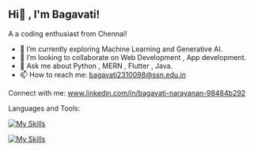 ## Hi👋 , I'm Bagavati!

A a coding enthusiast from Chennai!

- 🔭 I’m currently exploring Machine Learning and Generative AI.
- 👯 I’m looking to collaborate on Web Development , App development.
- 💬 Ask me about Python , MERN , Flutter , Java.
- 📫 How to reach me: bagavati2310098@ssn.edu.in

Connect with me:
www.linkedin.com/in/bagavati-narayanan-98484b292

Languages and Tools:


[![My Skills](https://skillicons.dev/icons?i=js,html,css,java,flutter,mysql,react,nodejs)](https://skillicons.dev)


[![My Skills](https://skillicons.dev/icons?i=postman,mongodb,python,bootstrap)](https://skillicons.dev)
<!--
**baggie11/baggie11** is a ✨ _special_ ✨ repository because its `README.md` (this file) appears on your GitHub profile.

Here are some ideas to get you started:


- 🤔 I’m looking for help with ...
- 💬 Ask me about ...
- 📫 How to reach me: ...
- 😄 Pronouns: ...
- ⚡ Fun fact: ...
-->
